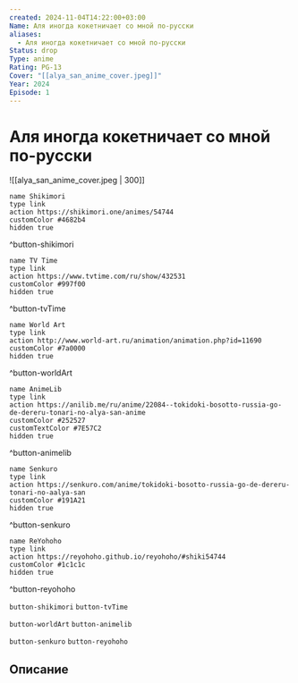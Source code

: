 ```yaml
---
created: 2024-11-04T14:22:00+03:00
Name: Аля иногда кокетничает со мной по-русски
aliases:
  - Аля иногда кокетничает со мной по-русски
Status: drop
Type: anime
Rating: PG-13
Cover: "[[alya_san_anime_cover.jpeg]]"
Year: 2024
Episode: 1
---
```


# Аля иногда кокетничает со мной по-русски

![[alya_san_anime_cover.jpeg | 300]]

```button
name Shikimori
type link
action https://shikimori.one/animes/54744
customColor #4682b4
hidden true
```
^button-shikimori

```button
name TV Time
type link
action https://www.tvtime.com/ru/show/432531
customColor #997f00
hidden true
```
^button-tvTime

```button
name World Art
type link
action http://www.world-art.ru/animation/animation.php?id=11690
customColor #7a0000
hidden true
```
^button-worldArt

```button
name AnimeLib
type link
action https://anilib.me/ru/anime/22084--tokidoki-bosotto-russia-go-de-dereru-tonari-no-alya-san-anime
customColor #252527
customTextColor #7E57C2
hidden true
```
^button-animelib

```button
name Senkuro
type link
action https://senkuro.com/anime/tokidoki-bosotto-russia-go-de-dereru-tonari-no-aalya-san
customColor #191A21
hidden true
```
^button-senkuro

```button
name ReYohoho
type link
action https://reyohoho.github.io/reyohoho/#shiki54744
customColor #1c1c1c
hidden true
```
^button-reyohoho

`button-shikimori` `button-tvTime`

`button-worldArt` `button-animelib`

`button-senkuro` `button-reyohoho`

## Описание


